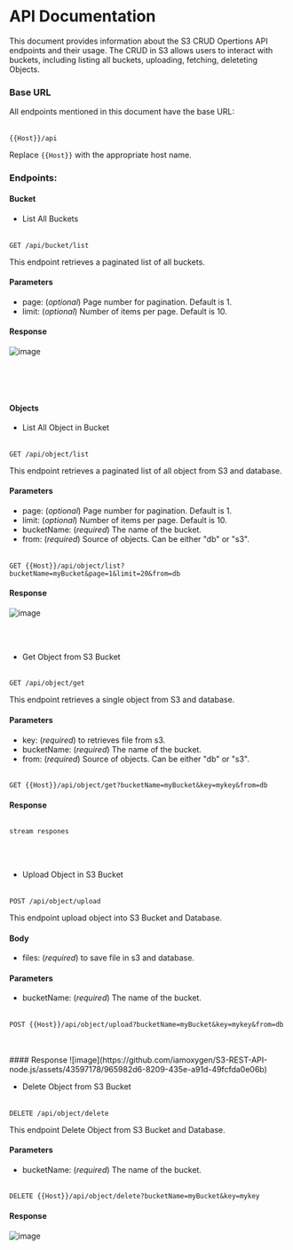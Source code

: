 
# API Documentation

This document provides information about the S3 CRUD Opertions API endpoints and their usage. The CRUD in S3 allows users to interact with buckets, including listing all buckets, uploading, fetching, deleteting Objects.

### Base URL
All endpoints mentioned in this document have the base URL:

######  
    {{Host}}/api     

Replace `{{Host}}` with the appropriate host name.

### Endpoints:
#### Bucket
- List All Buckets

######  
    GET /api/bucket/list

This endpoint retrieves a paginated list of all buckets.

#### Parameters
- page: (*optional*) Page number for pagination. Default is 1.
- limit: (*optional*) Number of items per page. Default is 10.

#### Response
![image](https://github.com/iamoxygen/S3-REST-API-node.js/assets/43597178/af83665c-ade2-4bb1-bace-680d2296405e)

<br>
<br>
<br>


#### Objects

- List All Object in Bucket

######  
    GET /api/object/list

This endpoint retrieves a paginated list of all object from S3 and database.

#### Parameters
- page: (*optional*) Page number for pagination. Default is 1.
- limit: (*optional*) Number of items per page. Default is 10.
- bucketName: (*required*) The name of the bucket.
- from: (*required*) Source of objects. Can be either "db" or "s3".

######
    GET {{Host}}/api/object/list?bucketName=myBucket&page=1&limit=20&from=db
    
#### Response
![image](https://github.com/iamoxygen/S3-REST-API-node.js/assets/43597178/84b895dc-c22b-45aa-af5d-dbd420e97882)


<br>
<br> 


- Get Object from S3 Bucket

######  
    GET /api/object/get

This endpoint retrieves a single object from S3 and database.

#### Parameters
- key: (*required*) to retrieves file from s3.
- bucketName: (*required*) The name of the bucket.
- from: (*required*) Source of objects. Can be either "db" or "s3".

######
    GET {{Host}}/api/object/get?bucketName=myBucket&key=mykey&from=db

#### Response
######
    stream respones

<br>
<br> 


- Upload Object in S3 Bucket

######  
    POST /api/object/upload

This endpoint upload object into S3 Bucket and Database.

#### Body
- files: (*required*) to save file in s3 and database.

#### Parameters
- bucketName: (*required*) The name of the bucket.

######
    POST {{Host}}/api/object/upload?bucketName=myBucket&key=mykey&from=db

<br>
<br> 
#### Response
![image](https://github.com/iamoxygen/S3-REST-API-node.js/assets/43597178/965982d6-8209-435e-a91d-49fcfda0e06b)

- Delete Object from S3 Bucket

######  
    DELETE /api/object/delete

This endpoint Delete Object from S3 Bucket and Database.

#### Parameters
- bucketName: (*required*) The name of the bucket.

######
    DELETE {{Host}}/api/object/delete?bucketName=myBucket&key=mykey

#### Response
![image](https://github.com/iamoxygen/S3-REST-API-node.js/assets/43597178/35e97040-e55a-482f-9311-f3285e5508e5)


